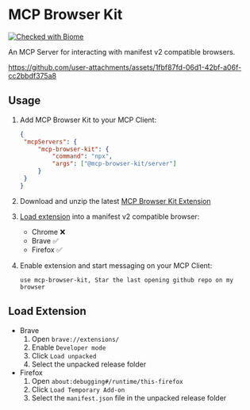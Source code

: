 # MCP Browser Kit


[![Checked with Biome](https://img.shields.io/badge/Checked_with-Biome-60a5fa?style=flat&logo=biome)](https://biomejs.dev)


An MCP Server for interacting with manifest v2 compatible browsers.

https://github.com/user-attachments/assets/1fbf87fd-06d1-42bf-a06f-cc2bbdf375a8


## Usage

1. Add MCP Browser Kit to your MCP Client:

   ```json
   {
   	"mcpServers": {
   		"mcp-browser-kit": {
   			"command": "npx",
   			"args": ["@mcp-browser-kit/server"]
   		}
   	}
   }
   ```

2. Download and unzip the latest [MCP Browser Kit Extension](https://github.com/ndthanhdev/mcp-browser-kit/releases)
3. [Load extension](#load-extension) into a manifest v2 compatible browser:

   - Chrome ❌
   - Brave ✅
   - Firefox ✅

4. Enable extension and start messaging on your MCP Client:

   ```
   use mcp-browser-kit, Star the last opening github repo on my browser
   ```

## Load Extension

- Brave
  1.  Open `brave://extensions/`
  2.  Enable `Developer mode`
  3.  Click `Load unpacked`
  4.  Select the unpacked release folder
- Firefox
  1.  Open `about:debugging#/runtime/this-firefox`
  2.  Click `Load Temporary Add-on`
  3.  Select the `manifest.json` file in the unpacked release folder
